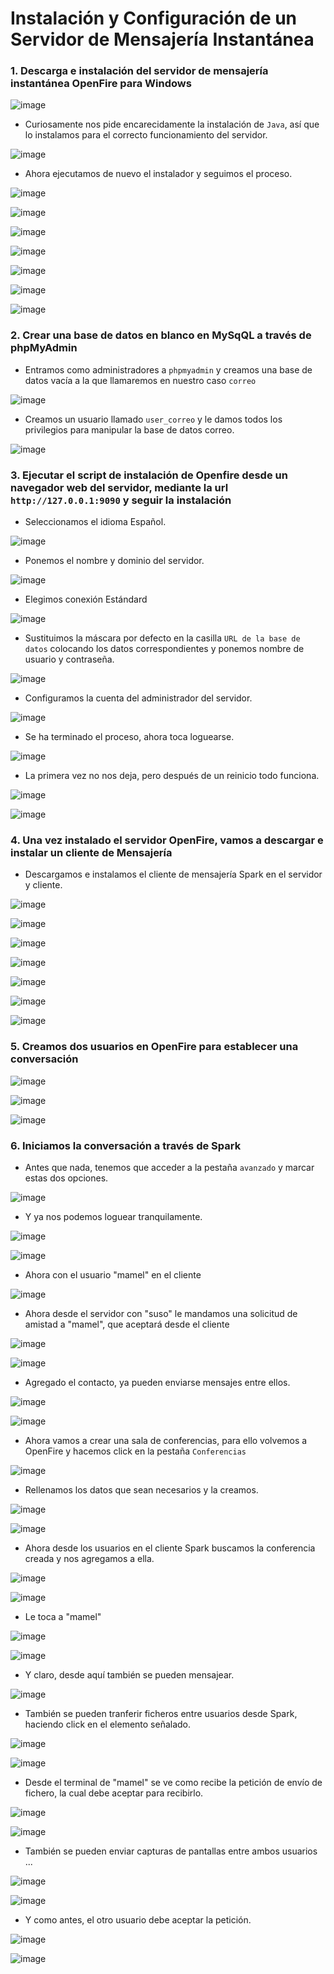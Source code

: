 # Instalación y Configuración de un Servidor de Mensajería Instantánea

### 1. Descarga e instalación del servidor de mensajería instantánea OpenFire para Windows

![image](images/Selección_033.png)

* Curiosamente nos pide encarecidamente la instalación de `Java`, así que lo instalamos para el correcto funcionamiento del servidor.

![image](images/Selección_034.png)

* Ahora ejecutamos de nuevo el instalador y seguimos el proceso.

![image](images/Selección_036.png)

![image](images/Selección_037.png)

![image](images/Selección_038.png)

![image](images/Selección_039.png)

![image](images/Selección_040.png)

![image](images/Selección_042.png)

![image](images/Selección_044.png)

### 2. Crear una base de datos en blanco en MySqQL a través de phpMyAdmin

* Entramos como administradores a `phpmyadmin` y creamos una base de datos vacía a la que llamaremos en nuestro caso `correo`

![image](images/Selección_047.png)

* Creamos un usuario llamado `user_correo` y le damos todos los privilegios para manipular la base de datos correo.

![image](images/Selección_048.png)

### 3. Ejecutar el script de instalación de Openfire desde un navegador web del servidor, mediante la url `http://127.0.0.1:9090` y seguir la instalación

* Seleccionamos el idioma Español.

![image](images/Selección_045.png)

* Ponemos el nombre y dominio del servidor.

![image](images/Selección_049.png)

* Elegimos conexión Estándard

![image](images/Selección_050.png)

* Sustituimos la máscara por defecto en la casilla `URL de la base de datos` colocando los datos correspondientes y ponemos nombre de usuario y contraseña.

![image](images/Selección_055.png)

* Configuramos la cuenta del administrador del servidor.

![image](images/Selección_057.png)

* Se ha terminado el proceso, ahora toca loguearse.

![image](images/Selección_058.png)

* La primera vez no nos deja, pero después de un reinicio todo funciona.

![image](images/Selección_059.png)

![image](images/Selección_060.png)

### 4. Una vez instalado el servidor OpenFire, vamos a descargar e instalar un cliente de Mensajería

* Descargamos e instalamos el cliente de mensajería Spark en el servidor y cliente.

![image](images/Selección_061.png)

![image](images/Selección_062.png)

![image](images/Selección_063.png)

![image](images/Selección_064.png)

![image](images/Selección_065.png)

![image](images/Selección_066.png)

![image](images/Selección_068.png)

### 5. Creamos dos usuarios en OpenFire para establecer una conversación

![image](images/Selección_070.png)

![image](images/Selección_071.png)

![image](images/Selección_072.png)

### 6. Iniciamos la conversación a través de Spark

* Antes que nada, tenemos que acceder a la pestaña `avanzado` y marcar estas dos opciones.

![image](images/Selección_074.png)

* Y ya nos podemos loguear tranquilamente.

![image](images/Selección_073.png)

![image](images/Selección_075.png)

* Ahora con el usuario "mamel" en el cliente

![image](images/Selección_076.png)

* Ahora desde el servidor con "suso" le mandamos una solicitud de amistad a "mamel", que aceptará desde el cliente

![image](images/Selección_077.png)

![image](images/Selección_078.png)

* Agregado el contacto, ya pueden enviarse mensajes entre ellos.

![image](images/Selección_079.png)

![image](images/Selección_080.png)

* Ahora vamos a crear una sala de conferencias, para ello volvemos a OpenFire y hacemos click en la pestaña `Conferencias`

![image](images/Selección_081.png)

* Rellenamos los datos que sean necesarios y la creamos.

![image](images/Selección_082.png)

![image](images/Selección_083.png)

* Ahora desde los usuarios en el cliente Spark buscamos la conferencia creada y nos agregamos a ella.

![image](images/Selección_085.png)

![image](images/Selección_086.png)

* Le toca a "mamel"

![image](images/Selección_087.png)

![image](images/Selección_088.png)

* Y claro, desde aquí también se pueden mensajear.

![image](images/Selección_089.png)

* También se pueden tranferir ficheros entre usuarios desde Spark, haciendo click en el elemento señalado.

![image](images/Selección_090.png)

![image](images/Selección_091.png)

* Desde el terminal de "mamel" se ve como recibe la petición de envío de fichero, la cual debe aceptar para recibirlo.

![image](images/Selección_092.png)

![image](images/Selección_093.png)

* También se pueden enviar capturas de pantallas entre ambos usuarios ...

![image](images/Selección_094.png)

![image](images/Selección_095.png)

* Y como antes, el otro usuario debe aceptar la petición.

![image](images/Selección_096.png)

![image](images/Selección_097.png)
